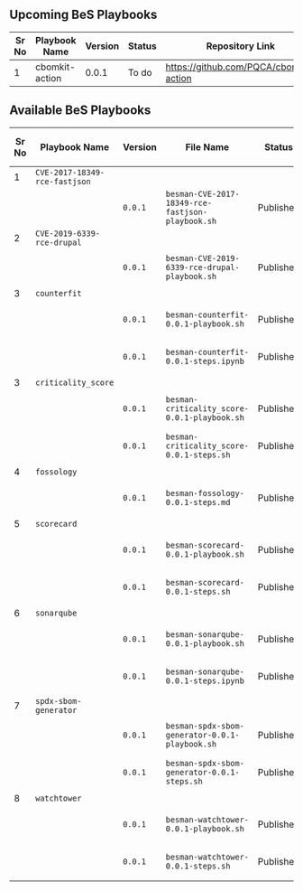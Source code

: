 ## Upcoming BeS Playbooks
| Sr No | Playbook Name | Version | Status | Repository Link | Publisher | Start Date | Notes |
|-------|---------------|---------|--------|-----------|-----|-----------|-------|
| 1 | cbomkit-action | 0.0.1 | To do | https://github.com/PQCA/cbomkit-action | | |


## Available BeS Playbooks
| Sr No | Playbook Name | Version | File Name | Status | Publisher | Publish Date | Last Update Date | Links | Notes |
|-------|------------------|---------|-----------|--------|---------- |--------------|------------------|-------|-------|
| 1 | `CVE-2017-18349-rce-fastjson` | | | | | | | | |
| | | `0.0.1` | `besman-CVE-2017-18349-rce-fastjson-playbook.sh` | Published | BeS Community Lab | | | | |
| 2 | `CVE-2019-6339-rce-drupal` | | | | | | | | |
| | | `0.0.1` | `besman-CVE-2019-6339-rce-drupal-playbook.sh` | Published | BeS Community Lab | | | | |
| 3 | `counterfit` | | | | | | | | |
| | | `0.0.1` | `besman-counterfit-0.0.1-playbook.sh` | Published | BeS Community Lab | | | | |
| | | `0.0.1` | `besman-counterfit-0.0.1-steps.ipynb` | Published | BeS Community Lab | | | | |
| 3 | `criticality_score` | | | | | | | | |
| | | `0.0.1` | `besman-criticality_score-0.0.1-playbook.sh` | Published | BeS Community Lab | | | | |
| | | `0.0.1` | `besman-criticality_score-0.0.1-steps.sh` | Published | BeS Community Lab | | | | |
| 4 | `fossology` | | | | | | | | |
| | | `0.0.1` | `besman-fossology-0.0.1-steps.md` | Published | BeS Community Lab | | | | |
| 5 | `scorecard` | | | | | | | | |
| | | `0.0.1` | `besman-scorecard-0.0.1-playbook.sh` | Published | BeS Community Lab | | | | |
| | | `0.0.1` | `besman-scorecard-0.0.1-steps.sh` | Published | BeS Community Lab | | | | |
| 6 | `sonarqube` | | | | | | | | |
| | | `0.0.1` | `besman-sonarqube-0.0.1-playbook.sh` | Published | BeS Community Lab | | | | |
| | | `0.0.1` | `besman-sonarqube-0.0.1-steps.ipynb` | Published | BeS Community Lab | | | | |
| 7 | `spdx-sbom-generator` | | | | | | | | |
| | | `0.0.1` | `besman-spdx-sbom-generator-0.0.1-playbook.sh` | Published | BeS Community Lab | | | | |
| | | `0.0.1` | `besman-spdx-sbom-generator-0.0.1-steps.sh` | Published | BeS Community Lab | | | | |
| 8 | `watchtower` | | | | | | | | |
| | | `0.0.1` | `besman-watchtower-0.0.1-playbook.sh` | Published | BeS Community Lab | | | | |
| | | `0.0.1` | `besman-watchtower-0.0.1-steps.sh` | Published | BeS Community Lab | | | | |

